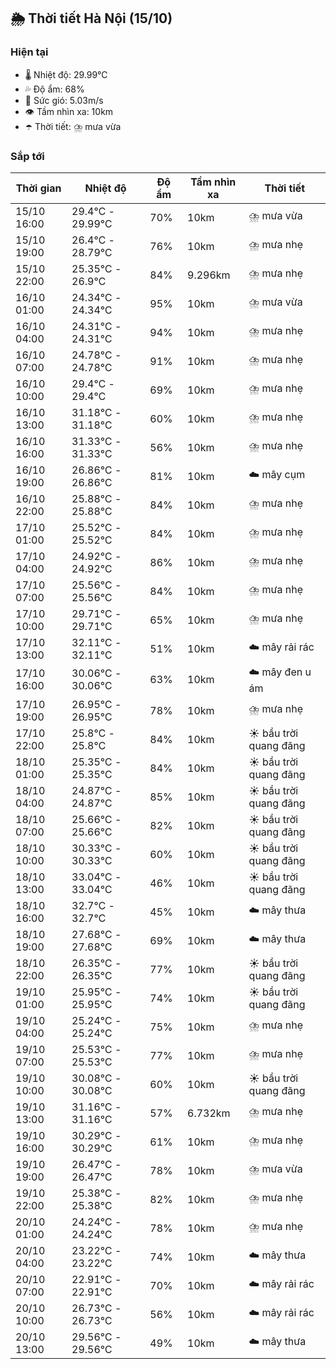 ## 🌦️ Thời tiết Hà Nội (15/10)

### Hiện tại

- 🌡️ Nhiệt độ: 29.99℃
- 💦 Độ ẩm: 68%
- 💨 Sức gió: 5.03m/s
- 👁️ Tầm nhìn xa: 10km
- ☂️ Thời tiết: ⛈️ mưa vừa

### Sắp tới

| Thời gian | Nhiệt độ | Độ ẩm | Tầm nhìn xa | Thời tiết |
| --- | --- | --- | --- | --- |
| 15/10 16:00 | 29.4℃ - 29.99℃ | 70% | 10km | ⛈️ mưa vừa |
| 15/10 19:00 | 26.4℃ - 28.79℃ | 76% | 10km | ⛈️ mưa nhẹ |
| 15/10 22:00 | 25.35℃ - 26.9℃ | 84% | 9.296km | ⛈️ mưa nhẹ |
| 16/10 01:00 | 24.34℃ - 24.34℃ | 95% | 10km | ⛈️ mưa vừa |
| 16/10 04:00 | 24.31℃ - 24.31℃ | 94% | 10km | ⛈️ mưa nhẹ |
| 16/10 07:00 | 24.78℃ - 24.78℃ | 91% | 10km | ⛈️ mưa nhẹ |
| 16/10 10:00 | 29.4℃ - 29.4℃ | 69% | 10km | ⛈️ mưa nhẹ |
| 16/10 13:00 | 31.18℃ - 31.18℃ | 60% | 10km | ⛈️ mưa nhẹ |
| 16/10 16:00 | 31.33℃ - 31.33℃ | 56% | 10km | ⛈️ mưa nhẹ |
| 16/10 19:00 | 26.86℃ - 26.86℃ | 81% | 10km | ☁️ mây cụm |
| 16/10 22:00 | 25.88℃ - 25.88℃ | 84% | 10km | ⛈️ mưa nhẹ |
| 17/10 01:00 | 25.52℃ - 25.52℃ | 84% | 10km | ⛈️ mưa nhẹ |
| 17/10 04:00 | 24.92℃ - 24.92℃ | 86% | 10km | ⛈️ mưa nhẹ |
| 17/10 07:00 | 25.56℃ - 25.56℃ | 84% | 10km | ⛈️ mưa nhẹ |
| 17/10 10:00 | 29.71℃ - 29.71℃ | 65% | 10km | ⛈️ mưa nhẹ |
| 17/10 13:00 | 32.11℃ - 32.11℃ | 51% | 10km | ☁️ mây rải rác |
| 17/10 16:00 | 30.06℃ - 30.06℃ | 63% | 10km | ☁️ mây đen u ám |
| 17/10 19:00 | 26.95℃ - 26.95℃ | 78% | 10km | ⛈️ mưa nhẹ |
| 17/10 22:00 | 25.8℃ - 25.8℃ | 84% | 10km | ☀️ bầu trời quang đãng |
| 18/10 01:00 | 25.35℃ - 25.35℃ | 84% | 10km | ☀️ bầu trời quang đãng |
| 18/10 04:00 | 24.87℃ - 24.87℃ | 85% | 10km | ☀️ bầu trời quang đãng |
| 18/10 07:00 | 25.66℃ - 25.66℃ | 82% | 10km | ☀️ bầu trời quang đãng |
| 18/10 10:00 | 30.33℃ - 30.33℃ | 60% | 10km | ☀️ bầu trời quang đãng |
| 18/10 13:00 | 33.04℃ - 33.04℃ | 46% | 10km | ☀️ bầu trời quang đãng |
| 18/10 16:00 | 32.7℃ - 32.7℃ | 45% | 10km | ☁️ mây thưa |
| 18/10 19:00 | 27.68℃ - 27.68℃ | 69% | 10km | ☁️ mây thưa |
| 18/10 22:00 | 26.35℃ - 26.35℃ | 77% | 10km | ☀️ bầu trời quang đãng |
| 19/10 01:00 | 25.95℃ - 25.95℃ | 74% | 10km | ☀️ bầu trời quang đãng |
| 19/10 04:00 | 25.24℃ - 25.24℃ | 75% | 10km | ⛈️ mưa nhẹ |
| 19/10 07:00 | 25.53℃ - 25.53℃ | 77% | 10km | ⛈️ mưa nhẹ |
| 19/10 10:00 | 30.08℃ - 30.08℃ | 60% | 10km | ☀️ bầu trời quang đãng |
| 19/10 13:00 | 31.16℃ - 31.16℃ | 57% | 6.732km | ⛈️ mưa nhẹ |
| 19/10 16:00 | 30.29℃ - 30.29℃ | 61% | 10km | ⛈️ mưa nhẹ |
| 19/10 19:00 | 26.47℃ - 26.47℃ | 78% | 10km | ⛈️ mưa vừa |
| 19/10 22:00 | 25.38℃ - 25.38℃ | 82% | 10km | ⛈️ mưa nhẹ |
| 20/10 01:00 | 24.24℃ - 24.24℃ | 78% | 10km | ⛈️ mưa nhẹ |
| 20/10 04:00 | 23.22℃ - 23.22℃ | 74% | 10km | ☁️ mây thưa |
| 20/10 07:00 | 22.91℃ - 22.91℃ | 70% | 10km | ☁️ mây rải rác |
| 20/10 10:00 | 26.73℃ - 26.73℃ | 56% | 10km | ☁️ mây rải rác |
| 20/10 13:00 | 29.56℃ - 29.56℃ | 49% | 10km | ☁️ mây thưa |
